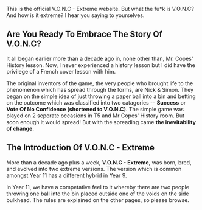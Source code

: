 
This is the official V.O.N.C - Extreme website. But what the fu*k is V.O.N.C? And how is it extreme? I hear you saying to yourselves.

## Are You Ready To Embrace The Story Of V.O.N.C?

It all began earlier more than a decade ago in, none other than, Mr. Copes' History lesson. Now, I never experienced a history lesson but I did have the privilege of a French cover lesson with him.

The original inventors of the game, the very people who brought life to the phenomenon which has spread through the forms, are Nick & Simon. They began on the simple idea of just throwing a paper ball into a bin and betting on the outcome which was classified into two catagories -- **Success** or **Vote Of No Confidence (shortened to V.O.N.C)**. The simple game was played on 2 seperate occasions in T5 and Mr Copes' History room. But soon enough it would spread! But with the spreading came **the inevitability of change**.

## The Introduction Of V.O.N.C - Extreme

More than a decade ago plus a week, **V.O.N.C - Extreme**, was born, bred, and evolved into two extreme versions. The version which is common amongst Year 11 has a different hybrid in Year 9.

In Year 11, we have a competative feel to it whereby there are two people throwing one ball into the bin placed outside one of the voids on the side bulkhead. The rules are explained on the other pages, so please browse.
